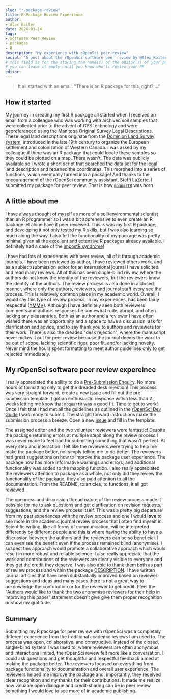 ```yaml
---
slug: "r-package-review"
title: R Package Review Experience
author:
- Alex Koiter
date: 2024-03-14
tags:
- Software Peer Review
- packages
- R
description: "My experience with rOpenSci peer-review"
social: "A post about the rOpenSci software peer review by @Alex_Koiter@sciencemastodon.com!"
# this field is for the storing the name(s) of the editor(s) of your post
# you can leave it empty until you know who'll review your PR
editor:
---
```


> It all started with an email: "There is an R package for this, right? ..."

## How it started

My journey in creating my first R package all started when I received an email from a colleague who was working with archived soil samples that were collected prior to the advent of GPS technology and were georeferenced using the Manitoba Original Survey Legal Descriptions.
These legal land descriptions originate from the [Dominion Land Survey system](https://en.wikipedia.org/wiki/Dominion_Land_Survey), introduced in the late 19th century to organize the European settlement and colonization of Western Canada.
I was asked by my colleague if there was an R package that could locate these samples so they could be plotted on a map.
There wasn't.
The data was publicly available so I wrote a short script that searched the data set for the legal land description and returned the coordinates.
This morphed into a series of functions, which eventually turned into a package!
And thanks to the encouragement of the rOpenSci community assistant, Steffi LaZerte, I submitted my package for peer review.
That is how [`mbquartR`](https://github.com/ropensci/mbquartR/) was born.

## A little about me

I have always thought of myself as more of a soil/environmental scientist than an R programmer so I was a bit apprehensive to even create an R package let alone have it peer reviewed.
This is was my first R package, and developing it not only tested my R skills, but I was also learning so much along the way.
I also felt the functionality of my package was pretty minimal given all the excellent and extensive R packages already available.
I definitely had a case of the [impostR syndrome!](https://x.com/rundavidrun/status/587671657193455616/photo/1)

I have had lots of experiences with peer review, all of it through academic journals.
I have been reviewed as author, I have reviewed others work, and as a subject/submission editor for an international journal I have solicited and read many reviews.
All of this has been single-blind review, where the authors do not know the identity of the reviewers, but the reviewers know the identity of the authors.
The review process is also done in a closed manner, where only the authors, reviewers, and journal staff every see the process.
This is relatively common place in my academic world.
Overall, I would say this type of review process, in my experiences, has been fairly respectful ([YMMV](https://dictionary.cambridge.org/dictionary/english/ymmv)).
Although I have definitely seen both reviewers comments and authors responses be somewhat rude, abrupt, and often lacking any pleasantries.
Both as an author and a reviewer I have often wished there was an opportunity and a space to have a discussion, ask for clarification and advice, and to say thank you to authors and reviewers for their work.
There is also the dreaded "desk rejection", where the manuscript never makes it out for peer review because the journal deems the work to be out of scope, lacking scientific rigor, poor fit, and/or lacking novelty.
Never mind the hours spent formatting to meet author guidelines only to get rejected immediately.

## My rOpenSci software peer review expereince

I really appreciated the ability to do a [Pre-Submission Enquiry](https://github.com/ropensci/software-review/issues/649).
No more hours of formatting only to get the dreaded desk rejection!
This process was very straight forward, create a new [issue](https://github.com/ropensci/software-review/issues) and fill out the pre-submission template.
I got an enthusiastic response within less than 2 weeks letting me know that `mbquartR` was a good fit.
Time to get to work!
Once I felt that I had met all the guidelines as outlined in the [rOpenSci Dev Guide](https://devguide.ropensci.org/) I was ready to submit.
The straight forward instructions made the submission process a breeze.
Open a new [issue](https://github.com/ropensci/software-review/issues/658) and fill in the template.

The assigned editor and the two volunteer reviewers were fantastic!
Despite the package returning errors at multiple steps along the review process I was never made to feel bad for submitting something that wasn't perfect.
At every step and interaction I felt like the reviewers were trying to help me make the package better, not simply telling me to do better.
The reviewers had great suggestions on how to improve the package user experience.
The package now has more informative warnings and errors, and additional functionality was added to the mapping function.
I also really appreciated the reviewers attention to package as a whole, not only did they review the functionality of the package, they also paid attention to all the documentation.
From the README, to articles, to functions, it all got reviewed.

The openness and discussion thread nature of the review process made it possible for me to ask questions and get clarification on revision requests, suggestions, and the review process itself.
This was a pretty big departure from my past experiences with the review process and one I would **love** to see more in the academic journal review process that I often find myself in.
Scientific writing, like all forms of communication, will be interpreted differently by different people and this is where having the ability to have a discussion between the authors and the reviewers can be so beneficial.
I can even see the benefit even if the process remained blind (anonymise).
I suspect this approach would promote a collaborative approach which would result in more robust and reliable science.
I also really appreciate that the work and contributions of the reviewers are clearly visible to everyone and they get the credit they deserve.
I was also able to thank them both as part of review process and within the package [DESCRIPTION](https://docs.ropensci.org/mbquartR/authors.html).
I have written journal articles that have been substantially improved based on reviewer suggestions and ideas and many cases there is not a great way to acknowledge the contribution or for the reviewer to get credit.
I feel the "Authors would like to thank the two anonymise reviewers for their help in improving this paper" statement doesn't give give them proper recognition or show my gratitude.

## Summary

Submitting my R package for peer review with rOpenSci was a completely different experience from the traditional academic reviews I am used to.
The process was open, collaborative, and constructive.
Instead of the closed, single-blind system I was used to, where reviewers are often anonymous and interactions limited, the rOpenSci review felt more like a conversation.
I could ask questions and get thoughtful and respectful feedback aimed at making the package better.
The reviewers focused on everything from package functionality to documentation and overall user experience.
The reviewers helped me improve the package and, importantly, they received clear recognition and my thanks for their contributions.
It made me realize how valuable open dialogue and credit-sharing can be in peer review something I would love to see more of in academic publishing.
